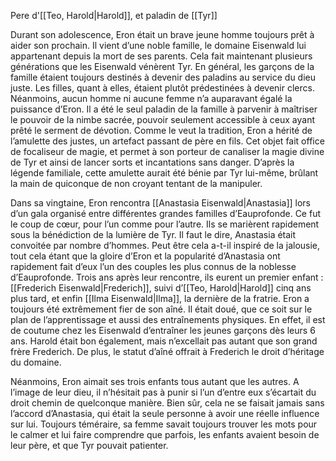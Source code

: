 Pere d'[[Teo, Harold|Harold]], et paladin de [[Tyr]]

Durant son adolescence, Eron était un brave jeune homme toujours prêt à aider son prochain. Il vient d’une noble famille, le domaine Eisenwald lui appartenant depuis la mort de ses parents. Cela fait maintenant plusieurs générations que les Eisenwald vénèrent Tyr. En général, les garçons de la famille étaient toujours destinés à devenir des paladins au service du dieu juste. Les filles, quant à elles, étaient plutôt prédestinées à devenir clercs. Néanmoins, aucun homme ni aucune femme n’a auparavant égalé la puissance d’Eron. Il a été le seul paladin de la famille à parvenir à maîtriser le pouvoir de la nimbe sacrée, pouvoir seulement accessible à ceux ayant prêté le serment de dévotion. Comme le veut la tradition, Eron a hérité de l’amulette des justes, un artefact passant de père en fils. Cet objet fait office de focaliseur de magie, et permet à son porteur de canaliser la magie divine de Tyr et ainsi de lancer sorts et incantations sans danger. D’après la légende familiale, cette amulette aurait été bénie par Tyr lui-même, brûlant la main de quiconque de non croyant tentant de la manipuler.

Dans sa vingtaine, Eron rencontra [[Anastasia Eisenwald|Anastasia]] lors d’un gala organisé entre différentes grandes familles d’Eauprofonde. Ce fut le coup de cœur, pour l’un comme pour l’autre. Ils se marièrent rapidement sous la bénédiction de la lumière de Tyr. Il faut le dire, Anastasia était convoitée par nombre d’hommes. Peut être cela a-t-il inspiré de la jalousie, tout cela étant que la gloire d’Eron et la popularité d’Anastasia ont rapidement fait d’eux l’un des couples les plus connus de la noblesse d’Eauprofonde. Trois ans après leur rencontre, ils eurent un premier enfant : [[Frederich Eisenwald|Frederich]], suivi d’[[Teo, Harold|Harold]] cinq ans plus tard, et enfin [[Ilma Eisenwald|Ilma]], la dernière de la fratrie. Eron a toujours été extrêmement fier de son aîné. Il était doué, que ce soit sur le plan de l’apprentissage et aussi des entraînements physiques. En effet, il est de coutume chez les Eisenwald d’entraîner les jeunes garçons dès leurs 6 ans. Harold était bon également, mais n’excellait pas autant que son grand frère Frederich. De plus, le statut d’aîné offrait à Frederich le droit d’héritage du domaine. 

Néanmoins, Eron aimait ses trois enfants tous autant que les autres. A l’image de leur dieu, il n’hésitait pas à punir si l’un d’entre eux s’écartait du droit chemin de quelconque manière. Bien sûr, cela ne se faisait jamais sans l’accord d’Anastasia, qui était la seule personne à avoir une réelle influence sur lui. Toujours téméraire, sa femme savait toujours trouver les mots pour le calmer et lui faire comprendre que parfois, les enfants avaient besoin de leur père, et que Tyr pouvait patienter.